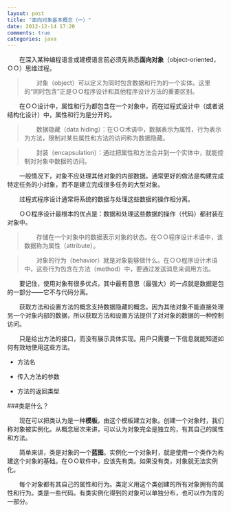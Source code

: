 ```yaml
---
layout: post
title: "面向对象基本概念（一）"
date: 2012-12-14 17:20
comments: true
categories: java
---
```

　　在深入某种编程语言或建模语言前必须先熟悉<strong>面向对象</strong>（object-oriented，ＯＯ）思维过程。
<!-- more -->
>　　对象（object）可以定义为同时包含数据和行为的一个实体。这里的“同时包含”正是ＯＯ程序设计和其他程序设计方法的重要区别。

　　在ＯＯ设计中，属性和行为都包含在一个对象中，而在过程式设计中（或者说结构化设计）中，属性和行为是分开的。

>　　数据隐藏（data hiding）：在ＯＯ术语中，数据表示为属性，行为表示为方法，限制对某些属性和方法的访问称为数据隐藏。

>　　封装（encapsulation）：通过把属性和方法合并到一个实体中，就能控制对对象中数据的访问。

　　一般情况下，对象不应处理其他对象的内部数据。通常更好的做法是构建完成特定任务的小对象，而不是建立完成很多任务的大型对象。

　　过程式程序设计通常将系统的数据与处理这些数据的操作相分离。

　　ＯＯ程序设计最根本的优点是：数据和处理这些数据的操作（代码）都封装在对象中。

>　　存储在一个对象中的数据表示对象的状态。在ＯＯ程序设计术语中，该数据称为属性（attribute）。

>　　对象的行为（behavior）就是对象能够做什么。在ＯＯ程序设计术语中，这些行为包含在方法（method）中，要通过发送消息来调用方法。

　　要记住，使用对象有很多优点，其中最有意思（最强大）的一点就是数据是包的一部分——它不与代码分离。

　　获取方法和设置方法的概念支持数据隐藏的概念。因为其他对象不能直接处理另一个对象内部的数据，所以获取方法和设置方法提供了对对象的数据的一种控制访问。

　　只是给出方法的接口，而没有展示具体实现。用户只需要一下信息就能知道如何有效地使用这些方法。

- 方法名

- 传入方法的参数

- 方法的返回类型

###类是什么？

　　现在可以把类认为是一种<strong>模板</strong>，由这个模板建立对象。创建一个对象时，我们称对象被实例化。从概念层次来讲，可以认为对象完全是独立的，有其自己的属性和方法。

　　简单来讲，类是对象的一个<strong>蓝图</strong>。实例化一个对象时，就是使用一个类作为构建这个对象的基础。在ＯＯ软件中，应该先有类。如果没有类，对象就无法实例化。

　　每个对象都有其自己的属性和行为。类定义用这个类创建的所有对象拥有的属性和行为。类是一些代码。有类实例化得到的对象可以单独分布，也可以作为库的一部分。

